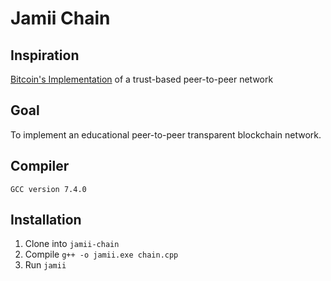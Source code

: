 # Jamii Chain

## Inspiration
[Bitcoin's Implementation](https://bitcoin.org/bitcoin.pdf) of a trust-based peer-to-peer network  
## Goal
To implement an educational peer-to-peer transparent blockchain network. 

## Compiler
```GCC version 7.4.0```

## Installation
1. Clone into ```jamii-chain```
2. Compile ```g++ -o jamii.exe chain.cpp```
3. Run ```jamii```